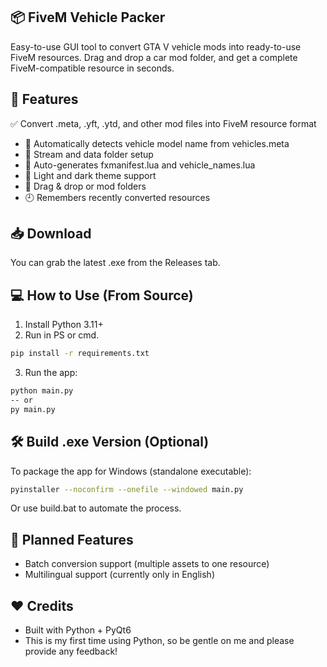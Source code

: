 ## 📦 FiveM Vehicle Packer

Easy-to-use GUI tool to convert GTA V vehicle mods into ready-to-use FiveM resources.
Drag and drop a car mod folder, and get a complete FiveM-compatible resource in seconds.

## 🚀 Features
✅ Convert .meta, .yft, .ytd, and other mod files into FiveM resource format
- 🧠 Automatically detects vehicle model name from vehicles.meta
- 🧼 Stream and data folder setup
- 📝 Auto-generates fxmanifest.lua and vehicle_names.lua
- 🎨 Light and dark theme support
- 📂 Drag & drop or mod folders
- 🕘 Remembers recently converted resources

## 📥 Download
You can grab the latest .exe from the Releases tab.

## 💻 How to Use (From Source)
1. Install Python 3.11+
2. Run in PS or cmd.
```bash
pip install -r requirements.txt
```
3. Run the app:
```bash
python main.py
-- or
py main.py
```
## 🛠 Build .exe Version (Optional)
To package the app for Windows (standalone executable):
```bash
pyinstaller --noconfirm --onefile --windowed main.py
```
Or use build.bat to automate the process.

## 🧰 Planned Features
- Batch conversion support (multiple assets to one resource)
- Multilingual support (currently only in English)

## ❤️ Credits
- Built with Python + PyQt6
- This is my first time using Python, so be gentle on me and please provide any feedback!